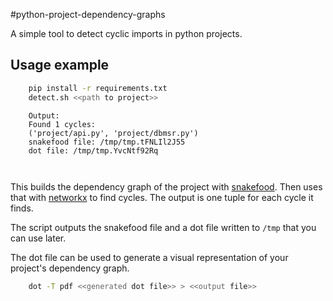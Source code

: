 #python-project-dependency-graphs

A simple tool to detect cyclic imports in python projects.

## Usage example 

```bash
    pip install -r requirements.txt
    detect.sh <<path to project>>
```

```
    Output:
    Found 1 cycles:
    ('project/api.py', 'project/dbmsr.py')
    snakefood file: /tmp/tmp.tFNLIl2J55
    dot file: /tmp/tmp.YvcNtf92Rq

    
```

This builds the dependency graph of the project with [snakefood](http://furius.ca/snakefood/). Then uses that with [networkx](https://networkx.github.io/) to find cycles. The output is one tuple for each cycle it finds.

The script outputs the snakefood file and a dot file written to `/tmp` that you can use later.

The dot file can be used to generate a visual representation of your project's dependency graph.

```bash
    dot -T pdf <<generated dot file>> > <<output file>>
```
